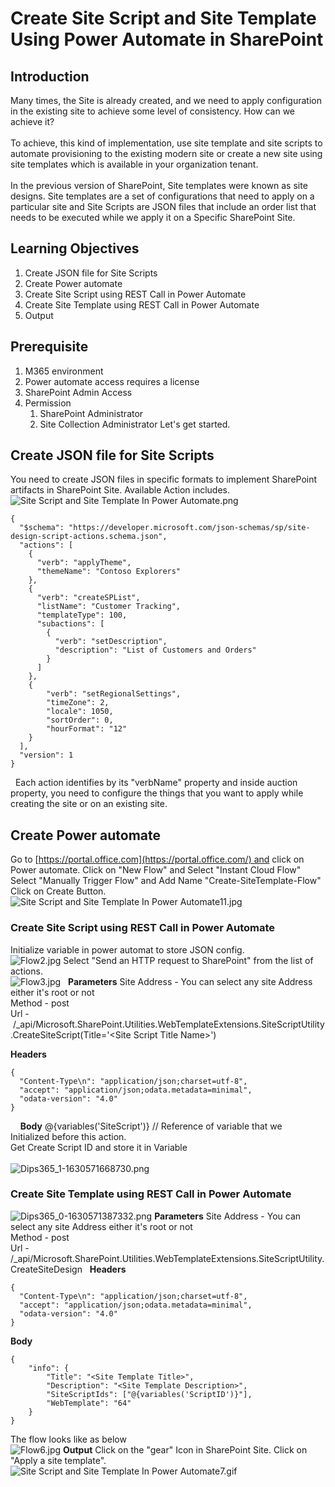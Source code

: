 # Create Site Script and Site Template Using Power Automate in SharePoint

## Introduction

Many times, the Site is already created, and we need to apply
configuration in the existing site to achieve some level of consistency.
How can we achieve it?\
\
To achieve, this kind of implementation, use site template and site
scripts to automate provisioning to the existing modern site or create a
new site using site templates which is available in your organization
tenant.\
\
In the previous version of SharePoint, Site templates were known as site
designs.
Site templates are a set of configurations that need to apply on a
particular site and Site Scripts are JSON files that include an order
list that needs to be executed while we apply it on a Specific
SharePoint Site.


## Learning Objectives

1.  Create JSON file for Site Scripts
2.  Create Power automate
3.  Create Site Script using REST Call in Power Automate
4.  Create Site Template using REST Call in Power Automate
5.  Output

## Prerequisite
1.  M365 environment
2.  Power automate access requires a license
3.  SharePoint Admin Access
4.  Permission
    1.  SharePoint Administrator
    2.  Site Collection Administrator
Let\'s get started.


## Create JSON file for Site Scripts 
You need to create JSON files in specific formats to implement
SharePoint artifacts in SharePoint Site.
Available Action includes.\
![Site Script and Site Template In Power
Automate.png](https://techcommunity.microsoft.com/t5/image/serverpage/image-id/307564i79ECC19368EDE4C5/image-size/large?v=v2&px=999 "Site Script and Site Template In Power Automate.png")
 
``` {.lia-code-sample .language-json}
{
  "$schema": "https://developer.microsoft.com/json-schemas/sp/site-design-script-actions.schema.json",
  "actions": [
    {
      "verb": "applyTheme",
      "themeName": "Contoso Explorers"
    },
    {
      "verb": "createSPList",
      "listName": "Customer Tracking",
      "templateType": 100,
      "subactions": [
        {
          "verb": "setDescription",
          "description": "List of Customers and Orders"
        }
      ]
    },
    {
        "verb": "setRegionalSettings",
        "timeZone": 2,
        "locale": 1050,
        "sortOrder": 0,
        "hourFormat": "12"
    }
  ],
  "version": 1
}
```
 
Each action identifies by its \"verbName\" property and inside auction
property, you need to configure the things that you want to apply while
creating the site or on an existing site.
 
## Create Power automate 
Go to [https://portal.office.com](https://portal.office.com/) and click
on Power automate.
Click on "New Flow" and Select "Instant Cloud Flow"
Select "Manually Trigger Flow" and Add Name "Create-SiteTemplate-Flow"
Click on Create Button.\
![Site Script and Site Template In Power
Automate11.jpg](https://techcommunity.microsoft.com/t5/image/serverpage/image-id/307566i0748A275365DA228/image-size/large?v=v2&px=999 "Site Script and Site Template In Power Automate11.jpg")
 
### Create Site Script using REST Call in Power Automate 
Initialize variable in power automat to store JSON config.\
![Flow2.jpg](https://techcommunity.microsoft.com/t5/image/serverpage/image-id/307567i21638EB7205FEE9A/image-size/large?v=v2&px=999 "Flow2.jpg")
Select "Send an HTTP request to SharePoint" from the list of actions.\
![Flow3.jpg](https://techcommunity.microsoft.com/t5/image/serverpage/image-id/307568i7415E92FD3BEB73C/image-size/large?v=v2&px=999 "Flow3.jpg")
 
**Parameters**
Site Address - You can select any site Address either it\'s root or not\
Method - post\
Url
- /\_api/Microsoft.SharePoint.Utilities.WebTemplateExtensions.SiteScriptUtility.CreateSiteScript(Title=\'\<Site
Script Title Name>\')

**Headers**
 
``` {.lia-code-sample .language-json}
{
  "Content-Type\n": "application/json;charset=utf-8",
  "accept": "application/json;odata.metadata=minimal",
  "odata-version": "4.0"
}
```
 
 
**Body**
\@{variables(\'SiteScript\')} // Reference of variable that we
Initialized before this action.\
Get Create Script ID and store it in Variable\
\
![Dips365_1-1630571668730.png](https://techcommunity.microsoft.com/t5/image/serverpage/image-id/307575i56504BB4A6E34C9E/image-size/large?v=v2&px=999 "Dips365_1-1630571668730.png")


### Create Site Template using REST Call in Power Automate

![Dips365_0-1630571387332.png](https://techcommunity.microsoft.com/t5/image/serverpage/image-id/307570i341D3D475CC54EEA/image-size/large?v=v2&px=999 "Dips365_0-1630571387332.png")
**Parameters**
Site Address - You can select any site Address either it\'s root or not\
Method - post\
Url -
/\_api/Microsoft.SharePoint.Utilities.WebTemplateExtensions.SiteScriptUtility.CreateSiteDesign
 
**Headers**

``` {.lia-code-sample .language-json}
{
  "Content-Type\n": "application/json;charset=utf-8",
  "accept": "application/json;odata.metadata=minimal",
  "odata-version": "4.0"
}
```

**Body**

``` {.lia-code-sample .language-json}
{
    "info": {
        "Title": "<Site Template Title>",
        "Description": "<Site Template Description>",
        "SiteScriptIds": ["@{variables('ScriptID')}"],
        "WebTemplate": "64"
    }
}
```
The flow looks like as below\
![Flow6.jpg](https://techcommunity.microsoft.com/t5/image/serverpage/image-id/307573i8CF59854ED4EF893/image-size/large?v=v2&px=999 "Flow6.jpg")
**Output**
Click on the "gear" Icon in SharePoint Site.
Click on "Apply a site template".
![Site Script and Site Template In Power
Automate7.gif](https://techcommunity.microsoft.com/t5/image/serverpage/image-id/307574iEE56AB2CF6CB9535/image-size/large?v=v2&px=999 "Site Script and Site Template In Power Automate7.gif")
 